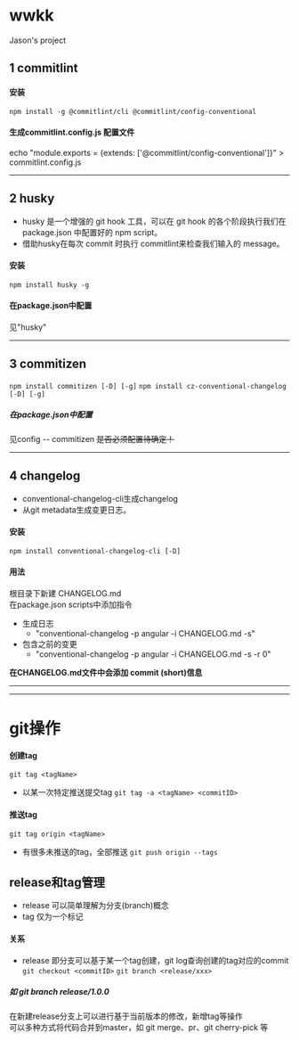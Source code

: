 # wwkk
Jason's project

## 1 commitlint
#### 安装
`npm install -g @commitlint/cli @commitlint/config-conventional`
#### 生成commitlint.config.js 配置文件
echo "module.exports = {extends: ['@commitlint/config-conventional']}" > commitlint.config.js
- - -

## 2 husky
* husky 是一个增强的 git hook 工具，可以在 git hook 的各个阶段执行我们在 package.json 中配置好的 npm script。
* 借助husky在每次 commit 时执行 commitlint来检查我们输入的 message。
#### 安装
`npm install husky -g`
#### 在package.json中配置
见"husky"
- - -

## 3 commitizen
`npm install commitizen [-D] [-g]`
`npm install cz-conventional-changelog [-D] [-g]`
##### 在package.json中配置
见config -- commitizen
~~是否必须配置待确定！~~
- - -

## 4 changelog
* conventional-changelog-cli生成changelog
* 从git metadata生成变更日志。
#### 安装
`npm install conventional-changelog-cli [-D]`
#### 用法
根目录下新建 CHANGELOG.md<br/>在package.json scripts中添加指令
+ 生成日志
  - "conventional-changelog -p angular -i CHANGELOG.md -s"
+ 包含之前的变更
  - "conventional-changelog -p angular -i CHANGELOG.md -s -r 0"
  
**在CHANGELOG.md文件中会添加 commit (short)信息**
- - -

* * *
# git操作
#### 创建tag
`git tag <tagName>`
* 以某一次特定推送提交tag
`git tag -a <tagName> <commitID>`
#### 推送tag
`git tag origin <tagName>`
* 有很多未推送的tag，全部推送
`git push origin --tags`

## release和tag管理
* release 可以简单理解为分支(branch)概念
* tag 仅为一个标记
#### 关系
* release 即分支可以基于某一个tag创建，git log查询创建的tag对应的commit
`git checkout <commitID>`
`git branch <release/xxx>`
##### 如 git branch release/1.0.0
在新建release分支上可以进行基于当前版本的修改，新增tag等操作<br />
可以多种方式将代码合并到master，如 git merge、pr、git cherry-pick 等<br />

